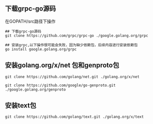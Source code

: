 ## 下载grpc-go源码
在GOPATH/src路径下操作
```
## 下载grpc-go源码
git clone https://github.com/grpc/grpc-go ./google.golang.org/grpc

## 安装grpc,以下操作很可能会失败，因为缺少依赖包，后续内容进行安装依赖包
go install google.golang.org/grpc  
```

## 安装golang.org/x/net 包和genproto包
```
git clone https://github.com/golang/net.git ./golang.org/x/net

git clone https://github.com/google/go-genproto.git ./google.golang.org/genproto

```

## 安装text包
```
git clone https://github.com/golang/text.git ./golang.org/x/text

```